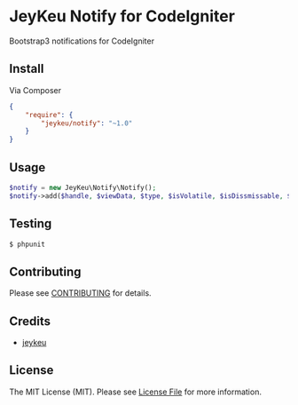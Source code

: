 # JeyKeu Notify for CodeIgniter

Bootstrap3 notifications for CodeIgniter


## Install

Via Composer

``` json
{
    "require": {
        "jeykeu/notify": "~1.0"
    }
}
```


## Usage

``` php
$notify = new JeyKeu\Notify\Notify();
$notify->add($handle, $viewData, $type, $isVolatile, $isDissmissable, $excludePages);

```


## Testing

``` bash
$ phpunit
```


## Contributing

Please see [CONTRIBUTING](https://github.com/jeykeu/notify/blob/master/CONTRIBUTING.md) for details.


## Credits

- [jeykeu](https://github.com/jeykeu)


## License

The MIT License (MIT). Please see [License File](https://github.com/jeykeu/notify/blob/master/LICENSE) for more information.
